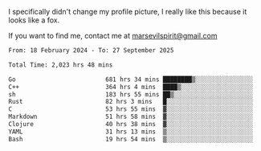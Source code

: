 I specifically didn't change my profile picture, I really like this because it looks like a fox.

If you want to find me, contact me at marsevilspirit@gmail.com

<!--START_SECTION:waka-->

```txt
From: 18 February 2024 - To: 27 September 2025

Total Time: 2,023 hrs 48 mins

Go                         681 hrs 34 mins ████████▒░░░░░░░░░░░░░░░░   33.68 %
C++                        364 hrs 4 mins  ████▒░░░░░░░░░░░░░░░░░░░░   17.99 %
sh                         183 hrs 55 mins ██▒░░░░░░░░░░░░░░░░░░░░░░   09.09 %
Rust                       82 hrs 3 mins   █░░░░░░░░░░░░░░░░░░░░░░░░   04.05 %
C                          53 hrs 55 mins  ▓░░░░░░░░░░░░░░░░░░░░░░░░   02.66 %
Markdown                   51 hrs 58 mins  ▓░░░░░░░░░░░░░░░░░░░░░░░░   02.57 %
Clojure                    40 hrs 38 mins  ▓░░░░░░░░░░░░░░░░░░░░░░░░   02.01 %
YAML                       31 hrs 13 mins  ▒░░░░░░░░░░░░░░░░░░░░░░░░   01.54 %
Bash                       19 hrs 54 mins  ▒░░░░░░░░░░░░░░░░░░░░░░░░   00.98 %
```

<!--END_SECTION:waka-->
